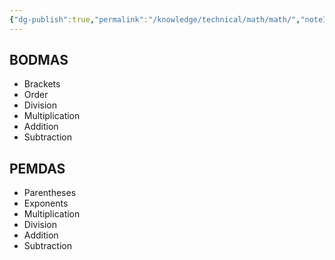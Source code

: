 ```yaml
---
{"dg-publish":true,"permalink":"/knowledge/technical/math/math/","noteIcon":""}
---
```


## BODMAS
- Brackets
- Order
- Division
- Multiplication
- Addition
- Subtraction
## PEMDAS
- Parentheses
- Exponents
- Multiplication
- Division
- Addition
- Subtraction
